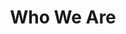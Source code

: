---
pid: LLP55
title: Who We Are
location_transcription: Center City
zipcode: '19111'
outside_phl: 
neighborhood: Lawndale,Castor Gardens
age: '12'
age_range: 6-13
instagram: 
image_file_name: LLP_55.jpg
proposal_transcription: someone who is made up of all races - show we are all the
  same life and don't have to be live up to society's rules (boys and girls)
topic: Culture,Gender Identity,Social Justice,Race Ethnicity
topic_summary: 0, 0, 0, 0
type: Sculpture Statue
keywords_other: 
credit: Sierra Shelton
image_labels: 
twitter: 
facebook: 
permalink: "/monuments/llp55/"
layout: item-page
---
